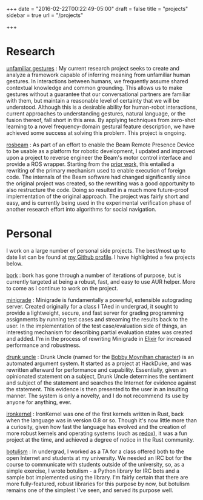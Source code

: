 +++
date = "2016-02-22T00:22:49-05:00"
draft = false
title = "projects"
sidebar = true
url = "/projects"

+++

# Research

[unfamiliar gestures][unf]
: My current research project seeks to create and analyze a framework capable of
inferring meaning from unfamiliar human gestures. In interactions between
humans, we frequently assume shared contextual knowledge and common grounding.
This allows us to make gestures without a guarantee that our conversational
partners are familiar with them, but maintain a reasonable level of certainty
that we will be understood. Although this is a desirable ability for human-robot
interactions, current approaches to understanding gestures, natural language, or
the fusion thereof, fall short in this area. By applying techniques from
zero-shot learning to a novel frequency-domain gestural feature description, we
have achieved some success at solving this problem. This project is ongoing.

[rosbeam][rosb]
: As part of an effort to enable the Beam Remote Presence Device to be usable as
a platform for robotic development, I updated and improved upon a project to
reverse engineer the Beam's motor control interface and provide a ROS wrapper.
Starting from the [prior work][xlzrosb], this entailed a rewriting of the
primary mechanism used to enable execution of foreign code. The internals of the
Beam software had changed significantly since the original project was created,
so the rewriting was a good opportunity to also restructure the code. Doing so
resulted in a much more future-proof implementation of the original approach.
The project was fairly short and easy, and is currently being used in the
experimental verification phase of another research effort into algorithms for
social navigation.

[rosb]: https://github.com/cornell-rpal/rosbeam
[xlzrosb]: https://github.com/xlz/rosbeam
[unf]: https://github.com/cornell-rpal/unfamiliar-gestures

# Personal

I work on a large number of personal side projects. The best/most up to date list can be found at 
[my Github profile](https://github.com/wbthomason). I have highlighted a few projects below.

[bork][bork]
: bork has gone through a number of iterations of purpose, but is currently
targeted at being a robust, fast, and easy to use AUR helper. More to come as I
continue to work on the project.

[minigrade][minigrade]
: Minigrade is fundamentally a powerful, extensible autograding server. Created
originally for a class I TAed in undergrad, it sought to provide a lightweight,
secure, and fast server for grading programming assignments by running test
cases and streaming the results back to the user. In the implementation of the
test case/evaluation side of things, an interesting mechanism for describing
partial evaluation states was created and added. I'm in the process of rewriting
Minigrade in [Elixir](http://elixir-lang.org) for increased performance and
robustness.

[drunk uncle][drunkle]
: Drunk Uncle (named for the [Bobby Moynihan character][bobby]) is an automated
argument system. It started as a project at HackDuke, and was rewritten
afterward for performance and capability. Essentially, given an opinionated
statement on a subject, Drunk Uncle determines the sentiment and subject of the
statement and searches the Internet for evidence against the statement. This
evidence is then presented to the user in an insulting manner. The system is
only a novelty, and I do not recommend its use by anyone for anything, ever.
 
[ironkernel][ik]
: IronKernel was one of the first kernels written in Rust, back when the
language was in version 0.8 or so. Though it's now little more than a curiosity,
given how fast the language has evolved and the creation of more robust kernels
and operating systems (such as [redox](https://github.com/redox-os/redox)), it
was a fun project at the time, and achieved a degree of notice in the Rust
community.

[botulism][botu]
: In undergrad, I worked as a TA for a class offered both to the open Internet
and students at my university. We needed an IRC bot for the course to
communicate with students outside of the university, so, as a simple exercise, I
wrote botulism - a Python library for IRC bots and a sample bot implemented
using the library. I'm fairly certain that there are more fully-featured, robust
libraries for this purpose by now, but botulism remains one of the simplest I've
seen, and served its purpose well.

[bork]: https://github.com/wbthomason/bork
[minigrade]: https://github.com/wbthomason/minigrade
[drunkle]: https://github.com/wbthomason/drunk-uncle
[botu]: https://github.com/wbthomason/botulism
[rustl]: https://www.rust-lang.org/
[bobby]: https://www.nbc.com/saturday-night-live/cast/bobby-moynihan-15336/character/drunk-uncle-16241
[ik]: https://github.com/wbthomason/ironkernel
